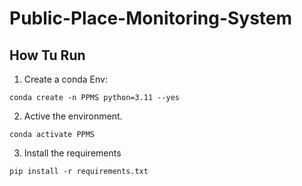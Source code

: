 # Public-Place-Monitoring-System

## How Tu Run
1. Create a conda Env:
```
conda create -n PPMS python=3.11 --yes
```
2. Active the environment.
```
conda activate PPMS
```
3. Install the requirements
```
pip install -r requirements.txt
```